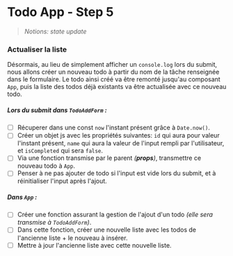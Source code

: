 # Todo App - Step 5

> _Notions: state update_

### Actualiser la liste

Désormais, au lieu de simplement afficher un `console.log` lors du submit, nous allons créer un nouveau todo à partir du nom de la tâche renseignée dans le formulaire.
Le todo ainsi créé va être remonté jusqu'au composant `App`, puis la liste des todos déjà existants va être actualisée avec ce nouveau todo.

##### _Lors du submit dans `TodoAddForm` :_

- [ ] Récuperer dans une const `now` l'instant présent grâce à `Date.now()`.
- [ ] Créer un objet js avec les propriétés suivantes: `id` qui aura pour valeur l'instant présent, `name` qui aura la valeur de l'input rempli par l'utilisateur, et `isCompleted` qui sera `false`.
- [ ] Via une fonction transmise par le parent _(**props**)_, transmettre ce nouveau todo à `App`.
- [ ] Penser à ne pas ajouter de todo si l'input est vide lors du submit, et à réinitialiser l'input après l'ajout.

##### _Dans `App` :_

- [ ] Créer une fonction assurant la gestion de l'ajout d'un todo _(elle sera transmise à `TodoAddForm`)_.
- [ ] Dans cette fonction, créer une nouvelle liste avec les todos de l'ancienne liste + le nouveau à insérer.
- [ ] Mettre à jour l'ancienne liste avec cette nouvelle liste.
